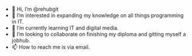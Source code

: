 - 👋 Hi, I’m @rehubgit
- 👀 I’m interested in expanding my knowledge on all things programming in IT.
- 🌱 I’m currently learning IT and digital media.
- 💞️ I’m looking to collaborate on finishing my diploma and gitting myself a jobhub.
- 📫 How to reach me is via email.

<!---
rehubgit/rehubgit is a ✨ special ✨ repository because its `README.md` (this file) appears on your GitHub profile.
You can click the Preview link to take a look at your changes.
--->
